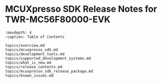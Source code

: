 # MCUXpresso SDK Release Notes for TWR-MC56F80000-EVK


```{tocTree}
:maxdepth: 4
:caption: Table of Contents

topics/overview.md
topics/mcuxpresso_sdk.md
topics/development_tools.md
topics/supported_development_systems.md
topics/what_is_new.md
topics/release_contents.md
topics/mcuxpresso_sdk_release_package.md
topics/known_issues.md
```